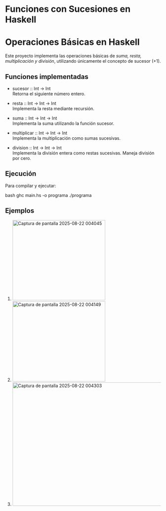 # Funciones con Sucesiones en Haskell

# Operaciones Básicas en Haskell

Este proyecto implementa las operaciones básicas de *suma, resta, multiplicación y división*, utilizando únicamente el concepto de sucesor (+1).

## Funciones implementadas

- sucesor :: Int -> Int  
  Retorna el siguiente número entero.

- resta :: Int -> Int -> Int  
  Implementa la resta mediante recursión.

- suma :: Int -> Int -> Int  
  Implementa la suma utilizando la función sucesor.

- multiplicar :: Int -> Int -> Int  
  Implementa la multiplicación como sumas sucesivas.

- division :: Int -> Int -> Int  
  Implementa la división entera como restas sucesivas. Maneja división por cero.

## Ejecución

Para compilar y ejecutar:

bash
ghc main.hs -o programa
./programa


## Ejemplos
1. <img width="300" height="260" alt="Captura de pantalla 2025-08-22 004045" src="https://github.com/user-attachments/assets/d6bb8ed6-9289-46b1-b20b-b883a981c52a" />
2. <img width="300" height="260" alt="Captura de pantalla 2025-08-22 004149" src="https://github.com/user-attachments/assets/681f3e0f-405e-4171-b593-6061045c0b35" />
3. <img width="500" height="400" alt="Captura de pantalla 2025-08-22 004303" src="https://github.com/user-attachments/assets/da43a1eb-6f07-483f-97f6-18ac5b231be0" />

